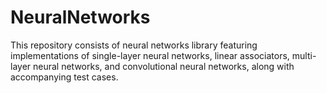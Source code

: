 # NeuralNetworks

This repository consists of neural networks library featuring implementations of single-layer neural networks, linear associators, multi-layer neural networks, and convolutional neural networks, along with accompanying test cases.

